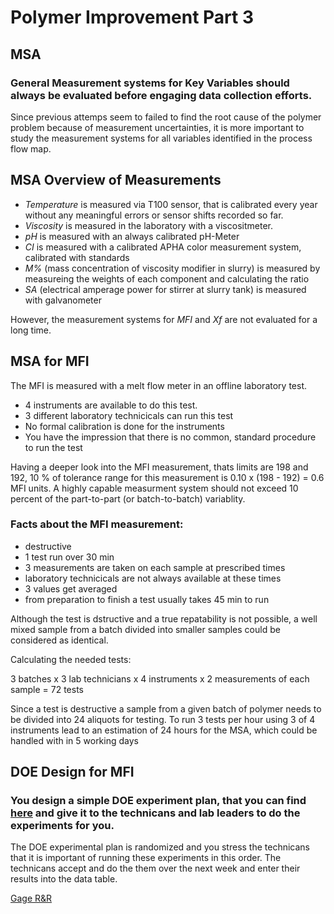 
# Polymer Improvement Part 3

## MSA

### General Measurement systems for Key Variables should **always** be evaluated before engaging data collection efforts.

Since previous attemps seem to failed to find the root cause of the polymer problem because of measurement uncertainties, it is more important to study the measurement systems for all variables identified in the process flow map.

## MSA Overview of Measurements

- *Temperature* is measured via T100 sensor, that is calibrated every year without any meaningful errors or sensor shifts recorded so far.
- *Viscosity* is measured in the laboratory with a viscositmeter.
- *pH* is measured with an always calibrated pH-Meter
- *CI* is measured with a calibrated APHA color measurement system, calibrated with standards
- *M%* (mass concentration of viscosity modifier in slurry) is measured by measureing the weights of each component and calculating the ratio
-  *SA* (electrical amperage power for stirrer at slurry tank) is measured with galvanometer

However, the measurement systems for *MFI* and *Xf* are not evaluated for a long time.


## MSA for MFI

The MFI is measured with a melt flow meter in an offline laboratory test.  
- 4 instruments are available to do this test.
- 3 different laboratory technicicals can run this test
- No formal calibration is done for the instruments
- You have the impression that there is no common, standard procedure to run the test

Having a deeper look into the MFI measurement, thats limits are 198 and 192, 10 % of tolerance range for this measurement is 0.10 x (198 - 192) = 0.6 MFI units.
A highly capable measurment system should not exceed 10 percent of the part-to-part (or batch-to-batch) variablity.

### Facts about the MFI measurement:

- destructive
- 1 test run over 30 min
- 3 measurements are taken on each sample at prescribed times
- laboratory technicicals are not always available at these times
- 3 values get averaged
- from preparation to finish a test usually takes 45 min to run

Although the test is dstructive and a true repatability is not possible, a well mixed sample from a batch divided into smaller samples could be considered as identical.

Calculating the needed tests:

3 batches x 3 lab technicians x 4 instruments x 2 measurements of each sample = 72 tests

Since a test is destructive a sample from a given batch of polymer needs to be divided into 24 aliquots for testing. 
To run 3 tests per hour using 3 of 4 instruments lead to an estimation of 24 hours for the MSA, which could be handled with in 5 working days


## DOE Design for MFI

### You design a simple DOE experiment plan, that you can find [here](./polymer_process_improvement/source/DOE.py) and give it to the technicans and lab leaders to do the experiments for you.  

The DOE experimental plan is randomized and you stress the technicans that it is important of running these experiments in this order. The technicans accept and do the them over the next week and enter their results into the data table.


[Gage R&R](https://sixsigmastudyguide.com/repeatability-and-reproducibility-rr/)











